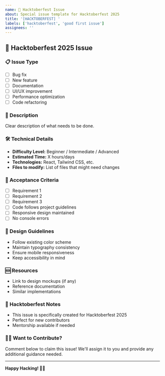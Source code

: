 ```yaml
---
name: 🎃 Hacktoberfest Issue
about: Special issue template for Hacktoberfest 2025
title: '[HACKTOBERFEST] '
labels: ['hacktoberfest', 'good first issue']
assignees: ''
---
```


## 🎃 Hacktoberfest 2025 Issue

### 📋 Issue Type
- [ ] Bug fix
- [ ] New feature
- [ ] Documentation
- [ ] UI/UX improvement
- [ ] Performance optimization
- [ ] Code refactoring

### 🎯 Description
Clear description of what needs to be done.

### 🛠️ Technical Details
- **Difficulty Level:** Beginner / Intermediate / Advanced
- **Estimated Time:** X hours/days
- **Technologies:** React, Tailwind CSS, etc.
- **Files to modify:** List of files that might need changes

### 📝 Acceptance Criteria
- [ ] Requirement 1
- [ ] Requirement 2
- [ ] Requirement 3
- [ ] Code follows project guidelines
- [ ] Responsive design maintained
- [ ] No console errors

### 🎨 Design Guidelines
- Follow existing color scheme
- Maintain typography consistency
- Ensure mobile responsiveness
- Keep accessibility in mind

### 🆘 Resources
- Link to design mockups (if any)
- Reference documentation
- Similar implementations

### 🎃 Hacktoberfest Notes
- This issue is specifically created for Hacktoberfest 2025
- Perfect for new contributors
- Mentorship available if needed

### 🙋‍♀️ Want to Contribute?
Comment below to claim this issue! We'll assign it to you and provide any additional guidance needed.

---
**Happy Hacking! 🎃✨**